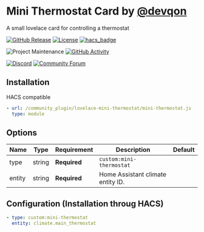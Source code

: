 # Mini Thermostat Card by [@devqon](https://www.github.com/Devqon)

A small lovelace card for controlling a thermostat

[![GitHub Release][releases-shield]][releases]
[![License][license-shield]](LICENSE.md)
[![hacs_badge](https://img.shields.io/badge/HACS-Default-orange.svg?style=for-the-badge)](https://github.com/custom-components/hacs)

![Project Maintenance][maintenance-shield]
[![GitHub Activity][commits-shield]][commits]

[![Discord][discord-shield]][discord]
[![Community Forum][forum-shield]][forum]

## Installation

HACS compatible

```yaml
- url: /community_plugin/lovelace-mini-thermostat/mini-thermostat.js
  type: module
```

## Options

| Name              | Type    | Requirement  | Description                                 | Default             |
| ----------------- | ------- | ------------ | ------------------------------------------- | ------------------- |
| type              | string  | **Required** | `custom:mini-thermostat`                    |                     |
| entity            | string  | **Required** | Home Assistant climate entity ID.           |                     |

## Configuration (Installation throug HACS)

```yaml
- type: custom:mini-thermostat
  entity: climate.main_thermostat
```

[commits-shield]: https://img.shields.io/github/commit-activity/y/Devqon/lovelace-mini-thermostat.svg?style=for-the-badge
[commits]: https://github.com/Devqon/lovelace-mini-thermostat/commits/master
[devcontainer]: https://code.visualstudio.com/docs/remote/containers
[discord]: https://discord.gg/5e9yvq
[discord-shield]: https://img.shields.io/discord/330944238910963714.svg?style=for-the-badge
[forum-shield]: https://img.shields.io/badge/community-forum-brightgreen.svg?style=for-the-badge
[forum]: https://community.home-assistant.io/c/projects/frontend
[license-shield]: https://img.shields.io/github/license/Devqon/lovelace-mini-thermostat.svg?style=for-the-badge
[maintenance-shield]: https://img.shields.io/maintenance/yes/2020.svg?style=for-the-badge
[releases-shield]: https://img.shields.io/github/release/Devqon/lovelace-mini-thermostat.svg?style=for-the-badge
[releases]: https://github.com/Devqon/lovelace-mini-thermostat/releases